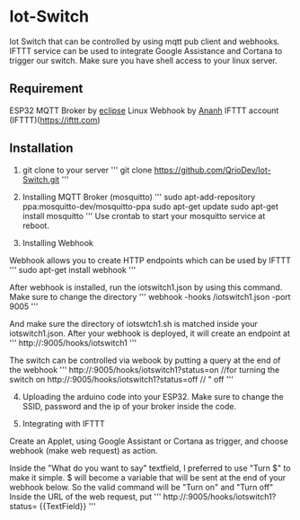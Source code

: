 # Iot-Switch
Iot Switch that can be controlled by using mqtt pub client and webhooks. IFTTT service can be used to integrate Google Assistance and Cortana to trigger our switch.
Make sure you have shell access to your linux server.

## Requirement

ESP32
MQTT Broker by [eclipse](https://github.com/eclipse/mosquitto)
Linux Webhook by [Ananh](https://github.com/adnanh/webhook)
IFTTT account (IFTTT)(https://ifttt.com)

## Installation

1) git clone to your server
'''
  git clone https://github.com/QrioDev/Iot-Switch.git
'''

2) Installing MQTT Broker (mosquitto)
'''
    sudo apt-add-repository ppa:mosquitto-dev/mosquitto-ppa
    sudo apt-get update
    sudo apt-get install mosquitto
'''
Use crontab to start your mosquitto service at reboot.

3) Installing Webhook

Webhook allows you to create HTTP endpoints which can be used by IFTTT
'''
    sudo apt-get install webhook
'''

After webhook is installed, run the iotswitch1.json by using this command. Make sure to change the directory
'''
  webhook -hooks <directory of your json file>/iotswitch1.json -port 9005
'''

And make sure the directory of iotswtch1.sh is matched inside your iotswitch1.json.
After your webhook is deployed, it will create an endpoint at
'''
  http://<yourip>:9005/hooks/iotswitch1
'''

The switch can be controlled via webook by putting a query at the end of the webhook
'''
  http://<yourip>:9005/hooks/iotswitch1?status=on //for turning the switch on
  http://<yourip>:9005/hooks/iotswitch1?status=off // " off
'''

4) Uploading the arduino code into your ESP32. Make sure to change the SSID, password and the ip of your broker inside the code.

5) Integrating with IFTTT

Create an Applet, using Google Assistant or Cortana as trigger, and choose webhook (make web request) as action.

Inside the "What do you want to say" textfield, I preferred to use "Turn $" to make it simple. $ will become a variable that will be sent at the end of your webhook below. So the valid command will be "Turn on" and "Turn off"
Inside the URL of the web request, put
'''
http://<your-ip>:9005/hooks/iotswitch1?status= {{TextField}}
'''
